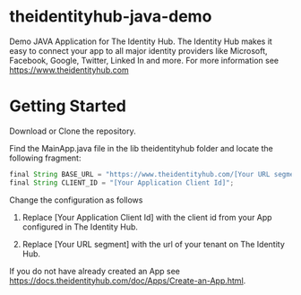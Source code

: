 # theidentityhub-java-demo
Demo JAVA Application for The Identity Hub. The Identity Hub makes it easy to connect your app to all major identity providers like Microsoft, Facebook, Google, Twitter, Linked In and more. For more information see https://www.theidentityhub.com

# Getting Started

Download or Clone the repository. 

Find the MainApp.java file in the lib theidentityhub folder and locate the following fragment:
````js
final String BASE_URL = "https://www.theidentityhub.com/[Your URL segment]"; 
final String CLIENT_ID = "[Your Application Client Id]"; 
````

Change the configuration as follows

1. Replace [Your Application Client Id] with the client id from your App configured in The Identity Hub.

2. Replace [Your URL segment] with the url of your tenant on The Identity Hub.

If you do not have already created an App see https://docs.theidentityhub.com/doc/Apps/Create-an-App.html.
